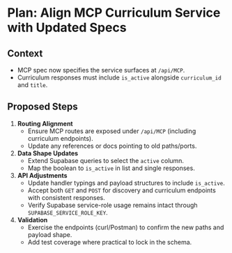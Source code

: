 # Plan: Align MCP Curriculum Service with Updated Specs

## Context
- MCP spec now specifies the service surfaces at `/api/MCP`.
- Curriculum responses must include `is_active` alongside `curriculum_id` and `title`.

## Proposed Steps
1. **Routing Alignment**
   - Ensure MCP routes are exposed under `/api/MCP` (including curriculum endpoints).
   - Update any references or docs pointing to old paths/ports.
2. **Data Shape Updates**
   - Extend Supabase queries to select the `active` column.
   - Map the boolean to `is_active` in list and single responses.
3. **API Adjustments**
   - Update handler typings and payload structures to include `is_active`.
   - Accept both `GET` and `POST` for discovery and curriculum endpoints with consistent responses.
   - Verify Supabase service-role usage remains intact through `SUPABASE_SERVICE_ROLE_KEY`.
4. **Validation**
   - Exercise the endpoints (curl/Postman) to confirm the new paths and payload shape.
   - Add test coverage where practical to lock in the schema.
